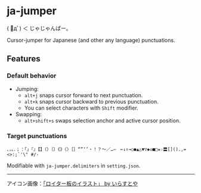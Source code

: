 # ja-jumper

( ﾟдﾟ) ＜ じゃじゃんぱー。

Cursor-jumper for Japanese (and other any language) punctuations.

## Features

### Default behavior

+ Jumping:
    + `alt+j` snaps cursor forward to next punctuation.
    + `alt+k` snaps cursor backward to previous punctuation.
    + You can select characters with `Shift` modifier.
+ Swapping:
    + `alt+shift+s` swaps selection anchor and active cursor position.

### Target punctuations

```
、，。．；：「」『』【】（）〔〕《》〈〉［］“”‘’・！？～／…―　←↓↑→○●▲△▼▽◆◇■□★☆〓[]().,=<>:;`'\" #/-
```

Modifiable with `ja-jumper.delimiters` in `setting.json`.


---

アイコン画像：[「ロイター板のイラスト」 by いらすとや](https://www.irasutoya.com/2014/11/blog-post_66.html)
